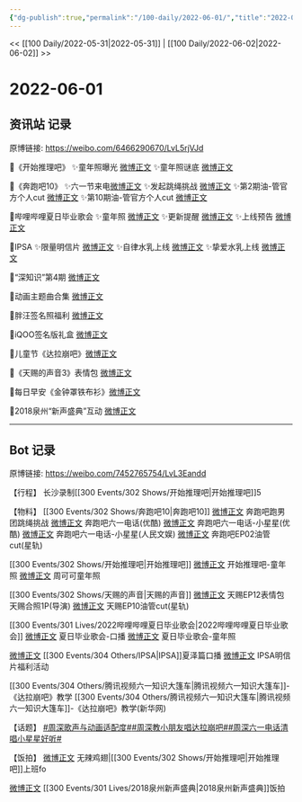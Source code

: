 ```yaml
---
{"dg-publish":true,"permalink":"/100-daily/2022-06-01/","title":"2022-06-01"}
---
```



<< [[100 Daily/2022-05-31\|2022-05-31]] | [[100 Daily/2022-06-02\|2022-06-02]] >>

# 2022-06-01

## 资讯站 记录

原博链接: https://weibo.com/6466290670/LvL5rjVJd

🌟《开始推理吧》
✨童年照曝光 [微博正文](https://m.weibo.cn/6466290670/4775476042139885)
✨童年照谜底 [微博正文](https://m.weibo.cn/6466290670/4775481843388403)

🌟《奔跑吧10》
✨六一节来电[微博正文](https://m.weibo.cn/6466290670/4775511496852612)
✨发起跳绳挑战 [微博正文](https://m.weibo.cn/6466290670/4775494925684048)
✨第2期油-管官方个人cut [微博正文](https://m.weibo.cn/6466290670/4775664094547738)
✨第10期油-管官方个人cut [微博正文](https://m.weibo.cn/6466290670/4775651053928950)

🌟哔哩哔哩夏日毕业歌会
✨童年照 [微博正文](https://m.weibo.cn/6466290670/4775551171037577)
✨更新提醒 [微博正文](https://m.weibo.cn/6466290670/4775512592091601)
✨上线预告 [微博正文](https://m.weibo.cn/6466290670/4775512205951542)

🌟IPSA
✨限量明信片 [微博正文](https://m.weibo.cn/6466290670/4775662735069058)
✨自律水乳上线 [微博正文](https://m.weibo.cn/6466290670/4775517427860735)
✨挚爱水乳上线 [微博正文](https://m.weibo.cn/6466290670/4775499535221421)

🌟“深知识”第4期 [微博正文](https://m.weibo.cn/6466290670/4775611040793458)

🌟动画主题曲合集 [微博正文](https://m.weibo.cn/6466290670/4775517809020935)

🌟胖汪签名照福利 [微博正文](https://m.weibo.cn/6466290670/4775694234550761)

🌟iQOO签名版礼盒 [微博正文](https://m.weibo.cn/6466290670/4775698172480638)

🌟儿童节《达拉崩吧》[微博正文](https://m.weibo.cn/6466290670/4775563598233939)

🌟《天赐的声音3》表情包 [微博正文](https://m.weibo.cn/6466290670/4775495180226785)

🌟每日早安《金钟罩铁布衫》[微博正文](https://m.weibo.cn/6466290670/4775464973632937)

🌟2018泉州“新声盛典”互动 [微博正文](https://m.weibo.cn/6466290670/4775632405271022)

---
## Bot 记录

原博链接: https://weibo.com/7452765754/LvL3Eandd

【行程】
长沙录制[[300 Events/302 Shows/开始推理吧\|开始推理吧]]5

【物料】
[[300 Events/302 Shows/奔跑吧10\|奔跑吧10]]
[微博正文](https://m.weibo.cn/5242381821/4775491683224791) 奔跑吧跑男团跳绳挑战
[微博正文](https://m.weibo.cn/1642904381/4775508492946551) 奔跑吧六一电话(优酷)
[微博正文](https://m.weibo.cn/1642904381/4775508211930217) 奔跑吧六一电话-小星星(优酷)
[微博正文](https://m.weibo.cn/7362512027/4775504286581583) 奔跑吧六一电话-小星星(人民文娱)
[微博正文](https://m.weibo.cn/6466290670/4775664094547738) 奔跑吧EP02油管cut(星轨)

[[300 Events/302 Shows/开始推理吧\|开始推理吧]]
[微博正文](https://m.weibo.cn/2162247381/4775474070818798) 开始推理吧-童年照
[微博正文](https://m.weibo.cn/7736960489/4775481347411015) 周可可童年照

[[300 Events/302 Shows/天赐的声音\|天赐的声音]]
[微博正文](https://m.weibo.cn/1315706994/4775489153532313) 天赐EP12表情包
[](https://m.weibo.cn/1846843604/4775509257094723) 天赐合照1P(导演)
[微博正文](https://m.weibo.cn/6466290670/4775651053928950) 天赐EP10油管cut(星轨)

[[300 Events/301 Lives/2022哔哩哔哩夏日毕业歌会\|2022哔哩哔哩夏日毕业歌会]]
[微博正文](https://m.weibo.cn/6744306402/4775507021006505) 夏日毕业歌会-口播
[微博正文](https://m.weibo.cn/6744306402/4775534951926765) 夏日毕业歌会-童年照

[微博正文](https://m.weibo.cn/1851789841/4775513501209649) [[300 Events/304 Others/IPSA\|IPSA]]夏泽篇口播
[微博正文](https://m.weibo.cn/1851789841/4775660772137642) IPSA明信片福利活动

[](https://m.weibo.cn/2591595652/4775526911181750) [[300 Events/304 Others/腾讯视频六一知识大篷车\|腾讯视频六一知识大篷车]]-《达拉崩吧》教学
[](https://m.weibo.cn/2810373291/4775540316438714) [[300 Events/304 Others/腾讯视频六一知识大篷车\|腾讯视频六一知识大篷车]]-《达拉崩吧》教学(新华网)

【话题】
[#周深歌声与动画适配度#](https://s.weibo.com/weibo?q=%23%E5%91%A8%E6%B7%B1%E6%AD%8C%E5%A3%B0%E4%B8%8E%E5%8A%A8%E7%94%BB%E9%80%82%E9%85%8D%E5%BA%A6%23)[#周深教小朋友唱达拉崩吧#](https://s.weibo.com/weibo?q=%23%E5%91%A8%E6%B7%B1%E6%95%99%E5%B0%8F%E6%9C%8B%E5%8F%8B%E5%94%B1%E8%BE%BE%E6%8B%89%E5%B4%A9%E5%90%A7%23)[#周深六一电话清唱小星星好听#](https://s.weibo.com/weibo?q=%23%E5%91%A8%E6%B7%B1%E5%85%AD%E4%B8%80%E7%94%B5%E8%AF%9D%E6%B8%85%E5%94%B1%E5%B0%8F%E6%98%9F%E6%98%9F%E5%A5%BD%E5%90%AC%23)

【饭拍】
[微博正文](https://m.weibo.cn/7495641082/4775497798255693) 无辣鸡翅|[[300 Events/302 Shows/开始推理吧\|开始推理吧]]上班fo

[微博正文](https://m.weibo.cn/5516625428/4775630921536754) [[300 Events/301 Lives/2018泉州新声盛典\|2018泉州新声盛典]]饭拍
